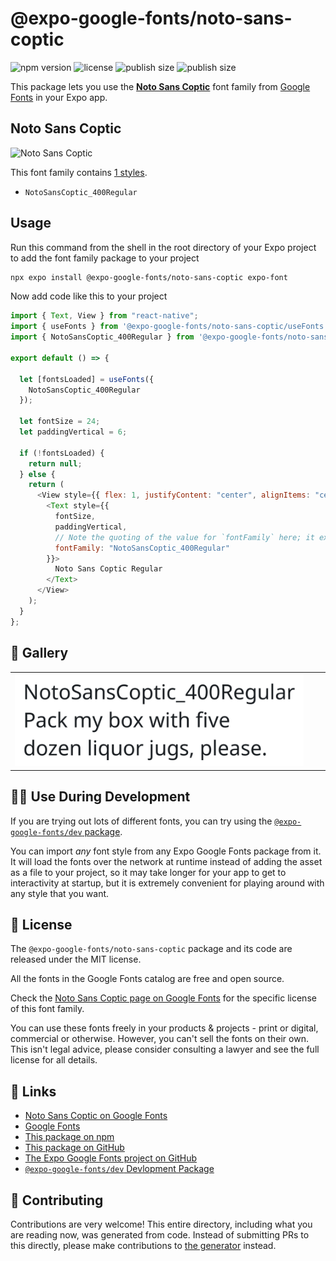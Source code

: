 # @expo-google-fonts/noto-sans-coptic

![npm version](https://flat.badgen.net/npm/v/@expo-google-fonts/noto-sans-coptic)
![license](https://flat.badgen.net/github/license/expo/google-fonts)
![publish size](https://flat.badgen.net/packagephobia/install/@expo-google-fonts/noto-sans-coptic)
![publish size](https://flat.badgen.net/packagephobia/publish/@expo-google-fonts/noto-sans-coptic)

This package lets you use the [**Noto Sans Coptic**](https://fonts.google.com/specimen/Noto+Sans+Coptic) font family from [Google Fonts](https://fonts.google.com/) in your Expo app.

## Noto Sans Coptic

![Noto Sans Coptic](./font-family.png)

This font family contains [1 styles](#-gallery).

- `NotoSansCoptic_400Regular`

## Usage

Run this command from the shell in the root directory of your Expo project to add the font family package to your project

```sh
npx expo install @expo-google-fonts/noto-sans-coptic expo-font
```

Now add code like this to your project

```js
import { Text, View } from "react-native";
import { useFonts } from '@expo-google-fonts/noto-sans-coptic/useFonts';
import { NotoSansCoptic_400Regular } from '@expo-google-fonts/noto-sans-coptic/400Regular';

export default () => {

  let [fontsLoaded] = useFonts({
    NotoSansCoptic_400Regular
  });

  let fontSize = 24;
  let paddingVertical = 6;

  if (!fontsLoaded) {
    return null;
  } else {
    return (
      <View style={{ flex: 1, justifyContent: "center", alignItems: "center" }}>
        <Text style={{
          fontSize,
          paddingVertical,
          // Note the quoting of the value for `fontFamily` here; it expects a string!
          fontFamily: "NotoSansCoptic_400Regular"
        }}>
          Noto Sans Coptic Regular
        </Text>
      </View>
    );
  }
};
```

## 🔡 Gallery


||||
|-|-|-|
|![NotoSansCoptic_400Regular](./400Regular/NotoSansCoptic_400Regular.ttf.png)||||


## 👩‍💻 Use During Development

If you are trying out lots of different fonts, you can try using the [`@expo-google-fonts/dev` package](https://github.com/expo/google-fonts/tree/master/font-packages/dev#readme).

You can import _any_ font style from any Expo Google Fonts package from it. It will load the fonts over the network at runtime instead of adding the asset as a file to your project, so it may take longer for your app to get to interactivity at startup, but it is extremely convenient for playing around with any style that you want.


## 📖 License

The `@expo-google-fonts/noto-sans-coptic` package and its code are released under the MIT license.

All the fonts in the Google Fonts catalog are free and open source.

Check the [Noto Sans Coptic page on Google Fonts](https://fonts.google.com/specimen/Noto+Sans+Coptic) for the specific license of this font family.

You can use these fonts freely in your products & projects - print or digital, commercial or otherwise. However, you can't sell the fonts on their own. This isn't legal advice, please consider consulting a lawyer and see the full license for all details.

## 🔗 Links

- [Noto Sans Coptic on Google Fonts](https://fonts.google.com/specimen/Noto+Sans+Coptic)
- [Google Fonts](https://fonts.google.com/)
- [This package on npm](https://www.npmjs.com/package/@expo-google-fonts/noto-sans-coptic)
- [This package on GitHub](https://github.com/expo/google-fonts/tree/master/font-packages/noto-sans-coptic)
- [The Expo Google Fonts project on GitHub](https://github.com/expo/google-fonts)
- [`@expo-google-fonts/dev` Devlopment Package](https://github.com/expo/google-fonts/tree/master/font-packages/dev)

## 🤝 Contributing

Contributions are very welcome! This entire directory, including what you are reading now, was generated from code. Instead of submitting PRs to this directly, please make contributions to [the generator](https://github.com/expo/google-fonts/tree/master/packages/generator) instead.
